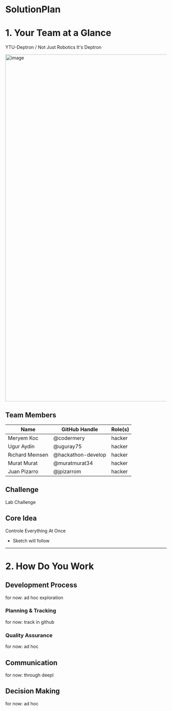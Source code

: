 # SolutionPlan

# 1. Your Team at a Glance

YTU-Deptron / Not Just Robotics It's Deptron

<img width="1080" height="1080" alt="image" src="https://github.com/user-attachments/assets/d52621d2-04f0-4aef-88a6-4312e925cec4" />


## Team Members  
| Name | GitHub Handle | Role(s) |
|-------|---------------|---------|
| Meryem Koc | @codermery | hacker |
| Ugur Aydin | @uguray75 | hacker |
| Rıchard Meınsen | @hackathon-develop  | hacker |
| Murat Murat | @muratmurat34 | hacker |
| Juan Pizarro | @jpizarrom | hacker |

## Challenge  
Lab Challenge

## Core Idea  
Controle Everything At Once 

- Sketch will follow

---

# 2. How Do You Work

## Development Process  

for now: ad hoc exploration 

### Planning & Tracking  

for now: track in github 

### Quality Assurance  

for now: ad hoc

## Communication  

for now: through deepl

## Decision Making  

for now: ad hoc
